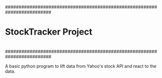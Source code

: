 #########################################################################
#									#
#			StockTracker Project  				#
#									#
#########################################################################

A basic python program to lift data from Yahoo's stock API and react to the data.



